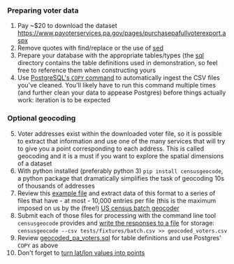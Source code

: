 ### Preparing voter data

1. Pay ~$20 to download the dataset https://www.pavoterservices.pa.gov/pages/purchasepafullvoterexport.aspx
2. Remove quotes with find/replace or the use of
   [sed](https://www.gnu.org/software/sed/manual/html_node/Regular-Expressions.html)
3. Prepare your database with the appropriate tables/types (the [sql](./sql/)
   directory contains the table definitions used in demonstration, so feel free
   to reference them when constructing yours
4. Use [PostgreSQL's `COPY` command](https://www.postgresql.org/docs/9.6/static/sql-copy.html)
   to automatically ingest the CSV files you've cleaned. You'll likely have to
   run this command multiple times (and further clean your data to appease Postgres)
   before things actually work: iteration is to be expected

### Optional geocoding
5. Voter addresses exist within the downloaded voter file, so it is
   possible to extract that information and use one of the many services
   that will try to give you a point corresponding to each address. This
   is called geocoding and it is a must if you want to explore the
   spatial dimensions of a dataset
6. With python installed (preferably python 3) `pip install censusgeocode`, a python
   package that dramatically simplifies the task of geocoding 10s of thousands of addresses
7. Review this [example file](https://github.com/fitnr/censusgeocode/blob/master/tests/fixtures/batch.csv)
   and extract data of this format to a series of files that have - at most - 10,000
   entries per file (this is the maximum imposed on us by the (free!)
   [US census batch geocoder](https://www.census.gov/geo/maps-data/data/geocoder.html)
8. Submit each of those files for processing with the command line tool `censusgeocode`
   provides and [write the responses to a file](https://askubuntu.com/questions/420981/how-do-i-save-terminal-output-to-a-file)
   for storage: `censusgeocode --csv tests/fixtures/batch.csv >> geocoded_voters.csv`
9. Review [geocoded_pa_voters.sql](./sql/geocoded_pa_voters.sql) for table definitions
   and use Postgres' `COPY` as above
10. Don't forget to [turn lat/lon values into points](https://postgis.net/docs/ST_MakePoint.html)


